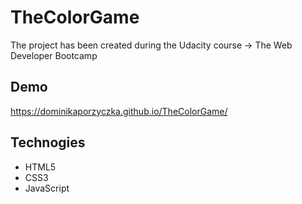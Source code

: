 # TheColorGame

The project has been created during the Udacity course -> The Web Developer Bootcamp

## Demo
https://dominikaporzyczka.github.io/TheColorGame/

## Technogies

* HTML5
* CSS3
* JavaScript
